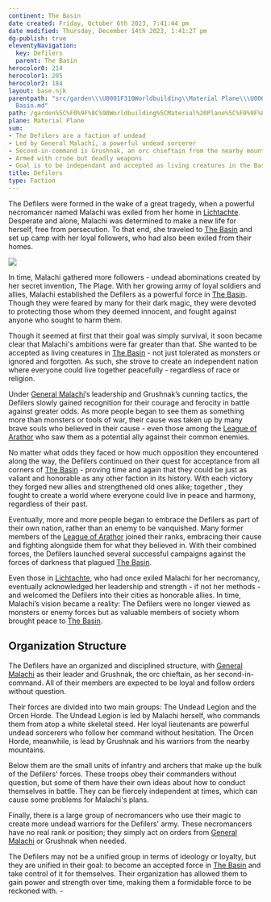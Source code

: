```yaml
---
continent: The Basin
date created: Friday, October 6th 2023, 7:41:44 pm
date modified: Thursday, December 14th 2023, 1:41:27 pm
dg-publish: true
eleventyNavigation:
  key: Defilers
  parent: The Basin
herocolor0: 214
herocolor1: 205
herocolor2: 184
layout: base.njk
parentpath: "src/garden\\\U0001F310Worldbuilding\\Material Plane\\\U0001F3DE️The Basin/The
  Basin.md"
path: /garden%5C%F0%9F%8C%90Worldbuilding%5CMaterial%20Plane%5C%F0%9F%8F%9E%EF%B8%8FThe%20Basin%5CFactions%5CDefilers/
plane: Material Plane
sum:
- The Defilers are a faction of undead
- Led by General Malachi, a powerful undead sorcerer
- Second-in-command is Grushnak, an orc chieftain from the nearby mountains
- Armed with crude but deadly weapons
- Goal is to be independant and accepted as living creatures in the Basin
title: Defilers
type: Faction
---
```


The Defilers were formed in the wake of a great tragedy, when a powerful necromancer named Malachi was exiled from her home in [Lichtachte](/garden/%F0%9F%8C%90Worldbuilding%5CMaterial%20Plane%5C%F0%9F%8F%9E%EF%B8%8FThe%20Basin%5CRegions%5CLichtachte/Lichtachte). Desperate and alone, Malachi was determined to make a new life for herself, free from persecution. To that end, she traveled to [The Basin](/garden/%F0%9F%8C%90Worldbuilding%5CMaterial%20Plane%5C%F0%9F%8F%9E%EF%B8%8FThe%20Basin/The%20Basin) and set up camp with her loyal followers, who had also been exiled from their homes.

![](/static/Placeholder.png)

In time, Malachi gathered more followers - undead abominations created by her secret invention, The Plage. With her growing army of loyal soldiers and allies, Malachi established the Defilers as a powerful force in [The Basin](/garden/%F0%9F%8C%90Worldbuilding%5CMaterial%20Plane%5C%F0%9F%8F%9E%EF%B8%8FThe%20Basin/The%20Basin). Though they were feared by many for their dark magic, they were devoted to protecting those whom they deemed innocent, and fought against anyone who sought to harm them.

Though it seemed at first that their goal was simply survival, it soon became clear that Malachi's ambitions were far greater than that. She wanted to be accepted as living creatures in [The Basin](/garden/%F0%9F%8C%90Worldbuilding%5CMaterial%20Plane%5C%F0%9F%8F%9E%EF%B8%8FThe%20Basin/The%20Basin) - not just tolerated as monsters or ignored and forgotten. As such, she strove to create an independent nation where everyone could live together peacefully - regardless of race or religion.

Under [General Malachi](/garden/%F0%9F%8C%90Worldbuilding%5CMaterial%20Plane%5C%F0%9F%8F%9E%EF%B8%8FThe%20Basin%5CFactions%5CDefilers/General%20Malachi)’s leadership and Grushnak’s cunning tactics, the Defilers slowly gained recognition for their courage and ferocity in battle against greater odds. As more people began to see them as something more than monsters or tools of war, their cause was taken up by many brave souls who believed in their cause - even those among the [League of Arathor](/garden/%F0%9F%8C%90Worldbuilding%5CMaterial%20Plane%5C%F0%9F%8F%9E%EF%B8%8FThe%20Basin%5CFactions%5CLeague%20of%20Arathor/League%20of%20Arathor) who saw them as a potential ally against their common enemies. 

No matter what odds they faced or how much opposition they encountered along the way, the Defilers continued on their quest for acceptance from all corners of [The Basin](/garden/%F0%9F%8C%90Worldbuilding%5CMaterial%20Plane%5C%F0%9F%8F%9E%EF%B8%8FThe%20Basin/The%20Basin) - proving time and again that they could be just as valiant and honorable as any other faction in its history. With each victory they forged new allies and strengthened old ones alike; together , they fought to create a world where everyone could live in peace and harmony, regardless of their past. 

Eventually, more and more people began to embrace the Defilers as part of their own nation, rather than an enemy to be vanquished. Many former members of the [League of Arathor](/garden/%F0%9F%8C%90Worldbuilding%5CMaterial%20Plane%5C%F0%9F%8F%9E%EF%B8%8FThe%20Basin%5CFactions%5CLeague%20of%20Arathor/League%20of%20Arathor) joined their ranks, embracing their cause and fighting alongside them for what they believed in. With their combined forces, the Defilers launched several successful campaigns against the forces of darkness that plagued [The Basin](/garden/%F0%9F%8C%90Worldbuilding%5CMaterial%20Plane%5C%F0%9F%8F%9E%EF%B8%8FThe%20Basin/The%20Basin).

Even those in [Lichtachte](/garden/%F0%9F%8C%90Worldbuilding%5CMaterial%20Plane%5C%F0%9F%8F%9E%EF%B8%8FThe%20Basin%5CRegions%5CLichtachte/Lichtachte), who had once exiled Malachi for her necromancy, eventually acknowledged her leadership and strength - if not her methods - and welcomed the Defilers into their cities as honorable allies. In time, Malachi’s vision became a reality: The Defilers were no longer viewed as monsters or enemy forces but as valuable members of society whom brought peace to [The Basin](/garden/%F0%9F%8C%90Worldbuilding%5CMaterial%20Plane%5C%F0%9F%8F%9E%EF%B8%8FThe%20Basin/The%20Basin).  

## Organization Structure

The Defilers have an organized and disciplined structure, with [General Malachi](/garden/%F0%9F%8C%90Worldbuilding%5CMaterial%20Plane%5C%F0%9F%8F%9E%EF%B8%8FThe%20Basin%5CFactions%5CDefilers/General%20Malachi) as their leader and Grushnak, the orc chieftain, as her second-in-command. All of their members are expected to be loyal and follow orders without question. 

Their forces are divided into two main groups: The Undead Legion and the Orcen Horde. The Undead Legion is led by Malachi herself, who commands them from atop a white skeletal steed. Her loyal lieutenants are powerful undead sorcerers who follow her command without hesitation. The Orcen Horde, meanwhile, is lead by Grushnak and his warriors from the nearby mountains.

Below them are the small units of infantry and archers that make up the bulk of the Defilers' forces. These troops obey their commanders without question, but some of them have their own ideas about how to conduct themselves in battle. They can be fiercely independent at times, which can cause some problems for Malachi's plans.

Finally, there is a large group of necromancers who use their magic to create more undead warriors for the Defilers' army. These necromancers have no real rank or position; they simply act on orders from [General Malachi](/garden/%F0%9F%8C%90Worldbuilding%5CMaterial%20Plane%5C%F0%9F%8F%9E%EF%B8%8FThe%20Basin%5CFactions%5CDefilers/General%20Malachi) or Grushnak when needed. 

The Defilers may not be a unified group in terms of ideology or loyalty, but they are unified in their goal: to become an accepted force in [The Basin](/garden/%F0%9F%8C%90Worldbuilding%5CMaterial%20Plane%5C%F0%9F%8F%9E%EF%B8%8FThe%20Basin/The%20Basin) and take control of it for themselves. Their organization has allowed them to gain power and strength over time, making them a formidable force to be reckoned with. -